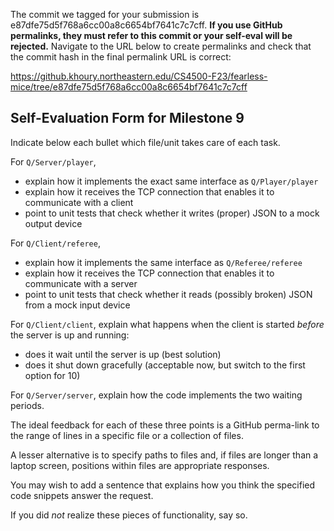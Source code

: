 The commit we tagged for your submission is e87dfe75d5f768a6cc00a8c6654bf7641c7c7cff.
**If you use GitHub permalinks, they must refer to this commit or your self-eval will be rejected.**
Navigate to the URL below to create permalinks and check that the commit hash in the final permalink URL is correct:

https://github.khoury.northeastern.edu/CS4500-F23/fearless-mice/tree/e87dfe75d5f768a6cc00a8c6654bf7641c7c7cff

## Self-Evaluation Form for Milestone 9

Indicate below each bullet which file/unit takes care of each task.

For `Q/Server/player`,

- explain how it implements the exact same interface as `Q/Player/player`
- explain how it receives the TCP connection that enables it to communicate with a client
- point to unit tests that check whether it writes (proper) JSON to a mock output device

For `Q/Client/referee`,

- explain how it implements the same interface as `Q/Referee/referee`
- explain how it receives the TCP connection that enables it to communicate with a server
- point to unit tests that check whether it reads (possibly broken) JSON from a mock input device

For `Q/Client/client`, explain what happens when the client is started _before_ the server is up and running:

- does it wait until the server is up (best solution)
- does it shut down gracefully (acceptable now, but switch to the first option for 10)

For `Q/Server/server`, explain how the code implements the two waiting periods. 

The ideal feedback for each of these three points is a GitHub
perma-link to the range of lines in a specific file or a collection of
files.

A lesser alternative is to specify paths to files and, if files are
longer than a laptop screen, positions within files are appropriate
responses.

You may wish to add a sentence that explains how you think the
specified code snippets answer the request.

If you did *not* realize these pieces of functionality, say so.

